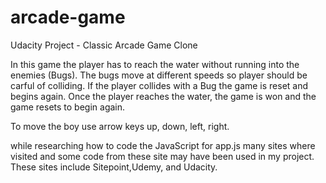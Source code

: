 # arcade-game
Udacity Project - Classic Arcade Game Clone

In this game the player has to reach the water without running into the enemies (Bugs). The bugs move at different speeds so player should be carful of colliding. 
If the player collides with a Bug the game is reset and begins again. Once the player reaches the water, the game is won and the game resets to begin again.

To move the boy use arrow keys up, down, left, right. 

while researching how to code the JavaScript for app.js many sites where visited and some code from these site may have been used in my project. These sites include Sitepoint,Udemy, and Udacity. 
